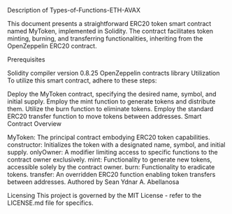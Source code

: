 Description of Types-of-Functions-ETH-AVAX

This document presents a straightforward ERC20 token smart contract named MyToken, implemented in Solidity. The contract facilitates token minting, burning, and transferring functionalities, inheriting from the OpenZeppelin ERC20 contract.

Prerequisites

Solidity compiler version 0.8.25
OpenZeppelin contracts library
Utilization
To utilize this smart contract, adhere to these steps:

Deploy the MyToken contract, specifying the desired name, symbol, and initial supply.
Employ the mint function to generate tokens and distribute them.
Utilize the burn function to eliminate tokens.
Employ the standard ERC20 transfer function to move tokens between addresses.
Smart Contract Overview

MyToken: The principal contract embodying ERC20 token capabilities.
constructor: Initializes the token with a designated name, symbol, and initial supply.
onlyOwner: A modifier limiting access to specific functions to the contract owner exclusively.
mint: Functionality to generate new tokens, accessible solely by the contract owner.
burn: Functionality to eradicate tokens.
transfer: An overridden ERC20 function enabling token transfers between addresses.
Authored by
Sean Ydnar A. Abellanosa

Licensing
This project is governed by the MIT License - refer to the LICENSE.md file for specifics.
